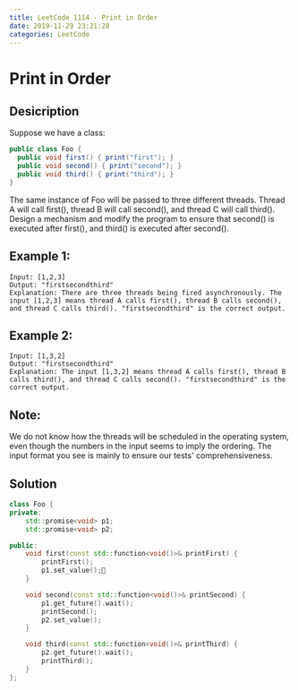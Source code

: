 ```yaml
---
title: LeetCode 1114 - Print in Order
date: 2019-11-29 23:21:28
categories: LeetCode
---
```

# Print in Order

<!--more-->

## Desicription

Suppose we have a class:

```java
public class Foo {
  public void first() { print("first"); }
  public void second() { print("second"); }
  public void third() { print("third"); }
}
```

The same instance of Foo will be passed to three different threads. Thread A will call first(), thread B will call second(), and thread C will call third(). Design a mechanism and modify the program to ensure that second() is executed after first(), and third() is executed after second().

## Example 1:

```
Input: [1,2,3]
Output: "firstsecondthird"
Explanation: There are three threads being fired asynchronously. The input [1,2,3] means thread A calls first(), thread B calls second(), and thread C calls third(). "firstsecondthird" is the correct output.
```

## Example 2:

```
Input: [1,3,2]
Output: "firstsecondthird"
Explanation: The input [1,3,2] means thread A calls first(), thread B calls third(), and thread C calls second(). "firstsecondthird" is the correct output.
```

## Note:

We do not know how the threads will be scheduled in the operating system, even though the numbers in the input seems to imply the ordering. The input format you see is mainly to ensure our tests' comprehensiveness.

## Solution

```cpp
class Foo {
private:
    std::promise<void> p1;
    std::promise<void> p2;

public:
    void first(const std::function<void()>& printFirst) {
        printFirst();
        p1.set_value();
    }

    void second(const std::function<void()>& printSecond) {
        p1.get_future().wait();
        printSecond();
        p2.set_value();
    }

    void third(const std::function<void()>& printThird) {
        p2.get_future().wait();
        printThird();
    }
};
```
